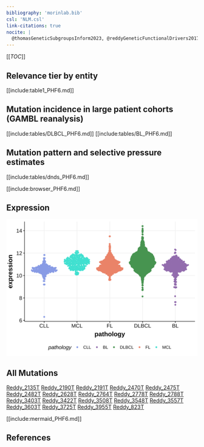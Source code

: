 ```yaml
---
bibliography: 'morinlab.bib'
csl: 'NLM.csl'
link-citations: true
nocite: |
  @thomasGeneticSubgroupsInform2023, @reddyGeneticFunctionalDrivers2017, 
---
```

[[_TOC_]]



## Relevance tier by entity

[[include:table1_PHF6.md]]

## Mutation incidence in large patient cohorts (GAMBL reanalysis)

[[include:tables/DLBCL_PHF6.md]]
[[include:tables/BL_PHF6.md]]

## Mutation pattern and selective pressure estimates

[[include:tables/dnds_PHF6.md]]


[[include:browser_PHF6.md]]

## Expression
![](images/gene_expression/PHF6_by_pathology.svg)
<!-- ORIGIN: reddyGeneticFunctionalDrivers2017 -->
<!-- BL: thomasGeneticSubgroupsInform2023 -->
<!-- DLBCL: reddyGeneticFunctionalDrivers2017 -->

## All Mutations

[Reddy_2135T](https://www.bcgsc.ca/downloads/morinlab/GAMBL/Reddy/igv_reports/Reddy_2135T.html)
[Reddy_2190T](https://www.bcgsc.ca/downloads/morinlab/GAMBL/Reddy/igv_reports/Reddy_2190T.html)
[Reddy_2191T](https://www.bcgsc.ca/downloads/morinlab/GAMBL/Reddy/igv_reports/Reddy_2191T.html)
[Reddy_2470T](https://www.bcgsc.ca/downloads/morinlab/GAMBL/Reddy/igv_reports/Reddy_2470T.html)
[Reddy_2475T](https://www.bcgsc.ca/downloads/morinlab/GAMBL/Reddy/igv_reports/Reddy_2475T.html)
[Reddy_2482T](https://www.bcgsc.ca/downloads/morinlab/GAMBL/Reddy/igv_reports/Reddy_2482T.html)
[Reddy_2628T](https://www.bcgsc.ca/downloads/morinlab/GAMBL/Reddy/igv_reports/Reddy_2628T.html)
[Reddy_2764T](https://www.bcgsc.ca/downloads/morinlab/GAMBL/Reddy/igv_reports/Reddy_2764T.html)
[Reddy_2778T](https://www.bcgsc.ca/downloads/morinlab/GAMBL/Reddy/igv_reports/Reddy_2778T.html)
[Reddy_2788T](https://www.bcgsc.ca/downloads/morinlab/GAMBL/Reddy/igv_reports/Reddy_2788T.html)
[Reddy_3403T](https://www.bcgsc.ca/downloads/morinlab/GAMBL/Reddy/igv_reports/Reddy_3403T.html)
[Reddy_3422T](https://www.bcgsc.ca/downloads/morinlab/GAMBL/Reddy/igv_reports/Reddy_3422T.html)
[Reddy_3508T](https://www.bcgsc.ca/downloads/morinlab/GAMBL/Reddy/igv_reports/Reddy_3508T.html)
[Reddy_3548T](https://www.bcgsc.ca/downloads/morinlab/GAMBL/Reddy/igv_reports/Reddy_3548T.html)
[Reddy_3557T](https://www.bcgsc.ca/downloads/morinlab/GAMBL/Reddy/igv_reports/Reddy_3557T.html)
[Reddy_3603T](https://www.bcgsc.ca/downloads/morinlab/GAMBL/Reddy/igv_reports/Reddy_3603T.html)
[Reddy_3725T](https://www.bcgsc.ca/downloads/morinlab/GAMBL/Reddy/igv_reports/Reddy_3725T.html)
[Reddy_3955T](https://www.bcgsc.ca/downloads/morinlab/GAMBL/Reddy/igv_reports/Reddy_3955T.html)
[Reddy_823T](https://www.bcgsc.ca/downloads/morinlab/GAMBL/Reddy/igv_reports/Reddy_823T.html)

[[include:mermaid_PHF6.md]]

## References
